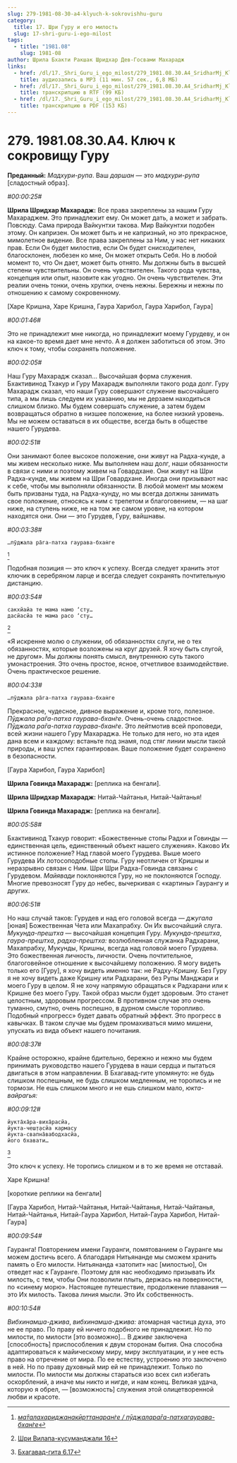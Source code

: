 ```yaml
---
slug: 279-1981-08-30-a4-klyuch-k-sokrovishhu-guru
category:
  title: 17. Шри Гуру и его милость
  slug: 17-shri-guru-i-ego-milost
tags:
  - title: "1981.08"
    slug: 1981-08
author: Шрила Бхакти Ракшак Шридхар Дев-Госвами Махарадж
links:
  - href: /dl/17._Shri_Guru_i_ego_milost/279_1981.08.30.A4_SridharMj_Kluch_k_sokroviwu_Guru.mp3
    title: аудиозапись в MP3 (11 мин. 57 сек., 6,8 МБ)
  - href: /dl/17._Shri_Guru_i_ego_milost/279_1981.08.30.A4_SridharMj_Kluch_k_sokroviwu_Guru.rtf
    title: транскрипцию в RTF (99 КБ)
  - href: /dl/17._Shri_Guru_i_ego_milost/279_1981.08.30.A4_SridharMj_Kluch_k_sokroviwu_Guru.pdf
    title: транскрипцию в PDF (153 КБ)
---
```


# 279. 1981.08.30.A4. Ключ к сокровищу Гуру

**Преданный:** *Мадхури-рупа*. Ваш *даршан* — это *мадхури-рупа* [сладостный образ].

*#00:00:25#*

**Шрила Шридхар Махарадж:** Все права закреплены за нашим Гуру Махараджем. Это принадлежит ему. Он может дать, а может и забрать. Повсюду. Сама природа Вайкунтхи такова. Мир Вайкунтхи подобен этому. Он капризен. Он может быть и не капризный, но это прекрасное, мимолетное видение. Все права закреплены за Ним, у нас нет никаких прав. Если Он будет милостив, если Он будет снисходителен, благосклонен, любезен ко мне, Он может открыть Себя. Но в любой момент то, что Он дает, может быть отнято. Мы должны быть в высшей степени чувствительны. Он очень чувствителен. Такого рода чувства, концепция или опыт, назовите как угодно. Он очень чувствителен. Эти реалии очень тонки, очень хрупки, очень нежны. Бережны и нежны по отношению к самому сокровенному.

[Харе Кришна, Харе Кришна, Гаура Харибол, Гаура Харибол, Гаура]

*#00:01:46#*

Это не принадлежит мне никогда, но принадлежит моему Гурудеву, и он на какое-то время дает мне нечто. А я должен заботиться об этом. Это ключ к тому, чтобы сохранять положение.

*#00:02:05#*

Наш Гуру Махарадж сказал… Высочайшая форма служения. Бхактивинод Тхакур и Гуру Махарадж выполняли такого рода долг. Гуру Махарадж сказал, что наши Гуру совершают служение высочайшего типа, а мы лишь следуем их указанию, мы не дерзаем находиться слишком близко. Мы будем совершать служение, а затем будем возвращаться обратно в низшее положение, на более низкий уровень. Мы не можем оставаться в их обществе, всегда быть в обществе нашего Гурудева.

*#00:02:51#*

Они занимают более высокое положение, они живут на Радха-кунде, а мы живем несколько ниже. Мы выполняем наш долг, наши обязанности в связи с ними и поэтому живем на Говардхане. Они живут на Шри Радха-кунде, мы живем на Шри Говардхане. Иногда они призывают нас к себе, чтобы мы выполняли обязанности. В любой момент мы можем быть призваны туда, на Радха-кунду, но мы всегда должны занимать свое положение, относясь к ним с трепетом и благоговением, — на шаг ниже, на ступень ниже, не на том же самом уровне, на котором находятся они. Они — это Гурудев, Гуру, вайшнавы.

*#00:03:38#*

    …пӯджала ра̄га-патха гаурава-бхан̇ге
[^_ftn1]

Подобная позиция — это ключ к успеху. Всегда следует хранить этот ключик в серебряном ларце и всегда следует сохранять почтительную дистанцию.

*#00:03:54#*

    сакхйайа те мама намo ‘сту…
    дасйасйа те мама расo ‘сту…
[^_ftn2]

«Я искренне молю о служении, об обязанностях слуги, не о тех обязанностях, которые возложены на круг друзей. Я хочу быть слугой, не другом». Мы должны понять смысл, внутреннюю суть такого умонастроения. Это очень простое, ясное, отчетливое взаимодействие. Очень практическое решение.

*#00:04:33#*

    …пӯджала ра̄га-патха гаурава-бхан̇ге

Прекрасное, чудесное, дивное выражение и, кроме того, полезное. *Пӯджала ра̄га-патха гаурава-бхан̇ге*. Очень-очень сладостное. *Пӯджала ра̄га-патха гаурава-бхан̇ге*. Это лейтмотив всей проповеди, всей жизни нашего Гуру Махараджа. Не только для него, но эта идея дана всем и каждому: встаньте под знамя, под стяг линии мысли такой природы, и ваш успех гарантирован. Ваше положение будет сохранено в безопасности.

[Гаура Харибол, Гаура Харибол]

**Шрила Говинда Махарадж:** [реплика на бенгали].

**Шрила Шридхар Махарадж:** Нитай-Чайтанья, Нитай-Чайтанья!

**Шрила Говинда Махарадж:** [реплика на бенгали].

*#00:05:58#*

Бхактивинод Тхакур говорит: «Божественные стопы Радхи и Говинды — единственная цель, единственный объект нашего служения». Каково Их истинное положение? Над главой моего Гурудева. Выше моего Гурудева Их лотосоподобные стопы. Гуру неотличен от Кришны и неразрывно связан с Ним. Шри Шри Радха-Говинда связаны с Гурудевом. *Майявади* поклоняются Гуру, но не поклоняются Господу. Многие превозносят Гуру до небес, вычеркивая с «картины» Гаурангу и других.

*#00:06:51#*

Но наш случай таков: Гурудев и над его головой всегда — *джугала* [юная] Божественная Чета или Махапрабху. Он Их высочайший слуга. *Мукунда-прештха* — высочайшая концепция Гуру. *Мукунда-прештха*, *гаура-прештха*, *радха-прештха:* возлюбленная служанка Радхарани, Махапрабху, Мукунды, Кришны, всегда над головой моего Гурудева. Это божественная личность, личности. Очень почтительное, благоговейное отношение к высочайшему положению. Я могу видеть только его [Гуру], я хочу видеть именно так: не Радху-Кришну. Без Гуру я не хочу видеть даже Кришну или Радхарани, без Рупы Манджари и моего Гуру в целом. Я не хочу напрямую обращаться к Радхарани или к Кришне без моего Гуру. Такой образ мысли будет здоровым. Это станет целостным, здоровым прогрессом. В противном случае это очень туманно, смутно, очень поспешно, в дурном смысле торопливо. Подобный «прогресс» будет давать обратный эффект. Это прогресс в кавычках. В таком случае мы будем промахиваться мимо мишени, упускать из вида объект нашего почитания.

*#00:08:37#*

Крайне осторожно, крайне бдительно, бережно и нежно мы будем принимать руководство нашего Гурудева в наши сердца и пытаться двигаться в этом направлении. В Бхагавад-гите упомянуто: не будь слишком поспешным, не будь слишком медленным, не торопись и не тормози. Не ешь слишком много и не ешь слишком мало, *юкта-вайрагья:*

*#00:09:12#*

    йукта̄ха̄ра-виха̄расйа,
    йукта-чеш̣т̣асйа кармасу
    йукта-свапна̄вабодхасйа,
    його бхавати…
[^_ftn3]

Это ключ к успеху. Не торопись слишком и в то же время не отставай.

Харе Кришна!

[короткие реплики на бенгали]

[Гаура Харибол, Нитай-Чайтанья, Нитай-Чайтанья, Нитай-Чайтанья, Нитай-Чайтанья, Нитай-Гаура Харибол, Нитай-Гаура Харибол, Нитай-Гаура]

*#00:09:54#*

Гауранга! Повторением имени Гауранги, помятованием о Гауранге мы можем достичь всего. А благодаря Нитьянанде мы сможем хранить память о Его милости. Нитьянанда «затопит» нас [милостью], Он отведет нас к Гауранге. Поэтому для нас необходимо призывать Их милость, с тем, чтобы Они позволили плыть, держась на поверхности, по «синему морю». Настоящее путешествие, продолжение плавания — это Их милость. Такова линия мысли. Это Их собственность.

*#00:10:54#*

*Вибхинамша-джива*, *вибхинамша-джива:* атомарная частица духа, это не ее право. По праву ей ничего подобного не принадлежит. Но по милости, по милости [это возможно]… В *дживе* заключена [способность] приспособления к двум сторонам бытия. Она способна адаптироваться к майическому миру, миру эксплуатации, и у нее есть право на отречение от мира. По ее естеству, устроению это заключено в ней. Но по праву духовный мир ей не принадлежит. Только по милости. По милости мы должны стараться изо всех сил избегать оскорблений, а иначе мы никто и нигде, и нам конец. Великая удача, которую я обрел, — [возможность] служения этой олицетворенной любви и красоте.



[^_ftn1]: [*ма̄талахариджанакӣрттанаран̇ге / пӯджалара̄га-патхагаурава-бхан̇ге*](../notes/shloka/matalaharidzhanakjorttanarange-pudzhalaraga-pathagaurava-bhange.md)

[^_ftn2]: [Шри Вилапа-кусуманджали 16](../notes/shri-vilapa-kusumandzhali/shri-vilapa-kusumandzhali-16.md)

[^_ftn3]: [Бхагавад-гита 6.17](../notes/bhagavad-gita/bhagavad-gita-6-17.md)

